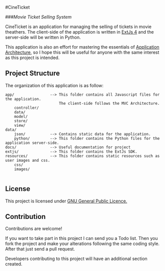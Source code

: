 
#CineTicket 


###*Movie Ticket Selling System*

CineTicket is an application for managing the selling of tickets in movie theathers. The
client-side of the application is written in [ExtJs 4](http://www.sencha.com/) and the server-side will be written in
Python.

This application is also an effort for mastering the essentials of [Application Architecture](http://msdn.microsoft.com/en-us/library/ff650706.aspx), so I hope this will be useful for anyone with the same interest as this project is intended.


## Project Structure

The organization of this application is as follow:


```
app/                --> This folder contains all Javascript files for the application. 
                        The client-side follows the MVC Architecture.
    controller/     
    data/
    model/
    store/
    view/
data/
    json/           --> Contains static data for the application.
    python/         --> This folder contains the Python files for the application server-side.
docs/               --> Useful documentation for project
extjs/              --> This folder contains the ExtJs SDK.
resources/          --> This folder contains static resources such as user images and css.
    css/
    images/
    
```


## License

This project is licensed under [GNU General Public Licence.](http://www.gnu.org/copyleft/gpl.html)


## Contribution 

Contributions are welcome!

If you want to take part in this project I can send you a Todo list. Then you fork the project
and make your alterations following the same coding style. After that just send a pull request. 

Developers contributing to this project will have an additional section created.
